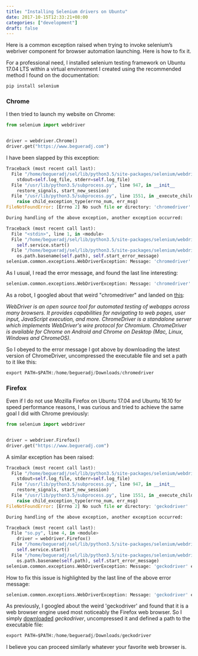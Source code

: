 ```yaml
---
title: "Installing Selenium drivers on Ubuntu"
date: 2017-10-15T12:33:21+08:00
categories: ["development"]
draft: false
---
```

Here is a common exception raised when trying to invoke selenium’s webriver component for browser automation launching. Here is how to fix it.

For a professional need, I installed selenium testing framework on Ubuntu 17.04 LTS within a virtual environment I created using the recommended method I found on the documentation:
```python
pip install selenium
```
### Chrome
 I then tried to launch my website on  Chrome:
```python
from selenium import webdriver


driver = webdriver.Chrome()
driver.get("https://www.begueradj.com")

```
I have been slapped by this exception:
```python
Traceback (most recent call last):
  File "/home/begueradj/sel/lib/python3.5/site-packages/selenium/webdriver/common/service.py", line 74, in start
    stdout=self.log_file, stderr=self.log_file)
  File "/usr/lib/python3.5/subprocess.py", line 947, in __init__
    restore_signals, start_new_session)
  File "/usr/lib/python3.5/subprocess.py", line 1551, in _execute_child
    raise child_exception_type(errno_num, err_msg)
FileNotFoundError: [Errno 2] No such file or directory: 'chromedriver'

During handling of the above exception, another exception occurred:

Traceback (most recent call last):
  File "<stdin>", line 1, in <module>
  File "/home/begueradj/sel/lib/python3.5/site-packages/selenium/webdriver/chrome/webdriver.py", line 62, in __init__
    self.service.start()
  File "/home/begueradj/sel/lib/python3.5/site-packages/selenium/webdriver/common/service.py", line 81, in start
    os.path.basename(self.path), self.start_error_message)
selenium.common.exceptions.WebDriverException: Message: 'chromedriver' executable needs to be in PATH. Please see https://sites.google.com/a/chromium.org/chromedriver/home
```
As I usual, I read the error message, and found the last line interesting:
```python
selenium.common.exceptions.WebDriverException: Message: 'chromedriver' executable needs to be in PATH.
```
As a robot, I googled about that weird "chromedriver" and landed on [this](https://sites.google.com/a/chromium.org/chromedriver/):

*WebDriver is an open source tool for automated testing of webapps across many browsers. It provides capabilities for navigating to web pages, user input, JavaScript execution, and more.  ChromeDriver is a standalone server which implements WebDriver's wire protocol for Chromium. ChromeDriver is available for Chrome on Android and Chrome on Desktop (Mac, Linux, Windows and ChromeOS).*

So I obeyed to the error message I got above by downloading the latest version of ChromeDriver, uncompressed the executable file and set a path to it like this:
```python
export PATH=$PATH:/home/begueradj/Downloads/chromedriver
```
### Firefox
Even if I do not use Mozilla Firefox on Ubuntu 17.04 and Ubuntu 16.10 for speed performance reasons, I was curious and tried to achieve the same goal I did with Chrome previously:
```python
from selenium import webdriver


driver = webdriver.Firefox()
driver.get("https://www.begueradj.com")
```
A similar exception has been raised:
```python
Traceback (most recent call last):
  File "/home/begueradj/sel/lib/python3.5/site-packages/selenium/webdriver/common/service.py", line 74, in start
    stdout=self.log_file, stderr=self.log_file)
  File "/usr/lib/python3.5/subprocess.py", line 947, in __init__
    restore_signals, start_new_session)
  File "/usr/lib/python3.5/subprocess.py", line 1551, in _execute_child
    raise child_exception_type(errno_num, err_msg)
FileNotFoundError: [Errno 2] No such file or directory: 'geckodriver'

During handling of the above exception, another exception occurred:

Traceback (most recent call last):
  File "so.py", line 4, in <module>
    driver = webdriver.Firefox()
  File "/home/begueradj/sel/lib/python3.5/site-packages/selenium/webdriver/firefox/webdriver.py", line 144, in __init__
    self.service.start()
  File "/home/begueradj/sel/lib/python3.5/site-packages/selenium/webdriver/common/service.py", line 81, in start
    os.path.basename(self.path), self.start_error_message)
selenium.common.exceptions.WebDriverException: Message: 'geckodriver' executable needs to be in PATH. 
```
How to fix this issue is highlighted by the last line of the above error message:
```python
selenium.common.exceptions.WebDriverException: Message: 'geckodriver' executable needs to be in PATH. 
```
As previously, I googled about the weird 'geckodriver' and found that it is a web browser engine used  most noticeably the Firefox web browser. So I simply [downloaded](https://github.com/mozilla/geckodriver/releases) *geckodriver*, uncompressed it and defined a path to the executable file:
```python
export PATH=$PATH:/home/begueradj/Downloads/geckodriver
```
I believe you can proceed similarly whatever your favorite web browser is.
